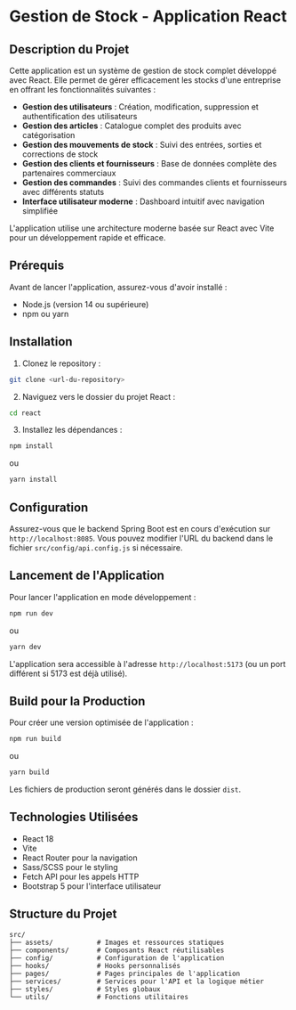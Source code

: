 # Gestion de Stock - Application React

## Description du Projet

Cette application est un système de gestion de stock complet développé avec React. Elle permet de gérer efficacement les stocks d'une entreprise en offrant les fonctionnalités suivantes :

- **Gestion des utilisateurs** : Création, modification, suppression et authentification des utilisateurs
- **Gestion des articles** : Catalogue complet des produits avec catégorisation
- **Gestion des mouvements de stock** : Suivi des entrées, sorties et corrections de stock
- **Gestion des clients et fournisseurs** : Base de données complète des partenaires commerciaux
- **Gestion des commandes** : Suivi des commandes clients et fournisseurs avec différents statuts
- **Interface utilisateur moderne** : Dashboard intuitif avec navigation simplifiée

L'application utilise une architecture moderne basée sur React avec Vite pour un développement rapide et efficace.

## Prérequis

Avant de lancer l'application, assurez-vous d'avoir installé :

- Node.js (version 14 ou supérieure)
- npm ou yarn

## Installation

1. Clonez le repository :
```bash
git clone <url-du-repository>
```

2. Naviguez vers le dossier du projet React :
```bash
cd react
```

3. Installez les dépendances :
```bash
npm install
```
ou
```bash
yarn install
```

## Configuration

Assurez-vous que le backend Spring Boot est en cours d'exécution sur `http://localhost:8085`. Vous pouvez modifier l'URL du backend dans le fichier `src/config/api.config.js` si nécessaire.

## Lancement de l'Application

Pour lancer l'application en mode développement :

```bash
npm run dev
```
ou
```bash
yarn dev
```

L'application sera accessible à l'adresse `http://localhost:5173` (ou un port différent si 5173 est déjà utilisé).

## Build pour la Production

Pour créer une version optimisée de l'application :

```bash
npm run build
```
ou
```bash
yarn build
```

Les fichiers de production seront générés dans le dossier `dist`.

## Technologies Utilisées

- React 18
- Vite
- React Router pour la navigation
- Sass/SCSS pour le styling
- Fetch API pour les appels HTTP
- Bootstrap 5 pour l'interface utilisateur

## Structure du Projet

```
src/
├── assets/           # Images et ressources statiques
├── components/       # Composants React réutilisables
├── config/           # Configuration de l'application
├── hooks/            # Hooks personnalisés
├── pages/            # Pages principales de l'application
├── services/         # Services pour l'API et la logique métier
├── styles/           # Styles globaux
└── utils/            # Fonctions utilitaires
```
